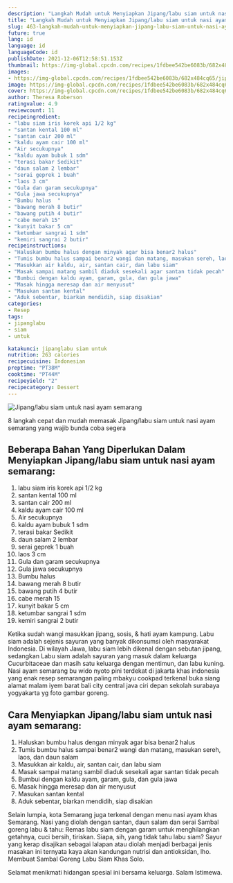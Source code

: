 ```yaml
---
description: "Langkah Mudah untuk Menyiapkan Jipang/labu siam untuk nasi ayam semarang, Enak Banget"
title: "Langkah Mudah untuk Menyiapkan Jipang/labu siam untuk nasi ayam semarang, Enak Banget"
slug: 463-langkah-mudah-untuk-menyiapkan-jipang-labu-siam-untuk-nasi-ayam-semarang-enak-banget
future: true
lang: id
language: id
languageCode: id
publishDate: 2021-12-06T12:58:51.153Z 
thumbnail: https://img-global.cpcdn.com/recipes/1fdbee542be6083b/682x484cq65/jipanglabu-siam-untuk-nasi-ayam-semarang-foto-resep-utama.png
images:
- https://img-global.cpcdn.com/recipes/1fdbee542be6083b/682x484cq65/jipanglabu-siam-untuk-nasi-ayam-semarang-foto-resep-utama.png
image: https://img-global.cpcdn.com/recipes/1fdbee542be6083b/682x484cq65/jipanglabu-siam-untuk-nasi-ayam-semarang-foto-resep-utama.png
cover: https://img-global.cpcdn.com/recipes/1fdbee542be6083b/682x484cq65/jipanglabu-siam-untuk-nasi-ayam-semarang-foto-resep-utama.png
author: Theresa Roberson
ratingvalue: 4.9
reviewcount: 11
recipeingredient:
- "labu siam iris korek api 1/2 kg"
- "santan kental 100 ml"
- "santan cair 200 ml"
- "kaldu ayam cair 100 ml"
- "Air secukupnya"
- "kaldu ayam bubuk 1 sdm"
- "terasi bakar Sedikit"
- "daun salam 2 lembar"
- "serai geprek 1 buah"
- "laos 3 cm"
- "Gula dan garam secukupnya"
- "Gula jawa secukupnya"
- "Bumbu halus  "
- "bawang merah 8 butir"
- "bawang putih 4 butir"
- "cabe merah 15"
- "kunyit bakar 5 cm"
- "ketumbar sangrai 1 sdm"
- "kemiri sangrai 2 butir"
recipeinstructions:
- "Haluskan bumbu halus dengan minyak agar bisa benar2 halus"
- "Tumis bumbu halus sampai benar2 wangi dan matang, masukan sereh, laos, dan daun salam"
- "Masukkan air kaldu, air, santan cair, dan labu siam"
- "Masak sampai matang sambil diaduk sesekali agar santan tidak pecah"
- "Bumbui dengan kaldu ayam, garam, gula, dan gula jawa"
- "Masak hingga meresap dan air menyusut"
- "Masukan santan kental"
- "Aduk sebentar, biarkan mendidih, siap disakian"
categories:
- Resep
tags:
- jipanglabu
- siam
- untuk

katakunci: jipanglabu siam untuk 
nutrition: 263 calories
recipecuisine: Indonesian
preptime: "PT38M"
cooktime: "PT44M"
recipeyield: "2"
recipecategory: Dessert
---
```



![Jipang/labu siam untuk nasi ayam semarang](https://img-global.cpcdn.com/recipes/1fdbee542be6083b/682x484cq65/jipanglabu-siam-untuk-nasi-ayam-semarang-foto-resep-utama.png)

8 langkah cepat dan mudah memasak  Jipang/labu siam untuk nasi ayam semarang yang wajib bunda coba segera

<!--inarticleads1-->

## Beberapa Bahan Yang Diperlukan Dalam Menyiapkan Jipang/labu siam untuk nasi ayam semarang:

1. labu siam iris korek api 1/2 kg
1. santan kental 100 ml
1. santan cair 200 ml
1. kaldu ayam cair 100 ml
1. Air secukupnya
1. kaldu ayam bubuk 1 sdm
1. terasi bakar Sedikit
1. daun salam 2 lembar
1. serai geprek 1 buah
1. laos 3 cm
1. Gula dan garam secukupnya
1. Gula jawa secukupnya
1. Bumbu halus  
1. bawang merah 8 butir
1. bawang putih 4 butir
1. cabe merah 15
1. kunyit bakar 5 cm
1. ketumbar sangrai 1 sdm
1. kemiri sangrai 2 butir

Ketika sudah wangi masukkan jipang, sosis, &amp; hati ayam kampung. Labu siam adalah sejenis sayuran yang banyak dikonsumsi oleh masyarakat Indonesia. Di wilayah Jawa, labu siam lebih dikenal dengan sebutan jipang, sedangkan Labu siam adalah sayuran yang masuk dalam keluarga Cucurbitaceae dan masih satu keluarga dengan mentimun, dan labu kuning. Nasi ayam semarang bu wido nyoto pini terdekat di jakarta khas indonesia yang enak resep semarangan paling mbakyu cookpad terkenal buka siang alamat malam iyem barat bali city central java ciri depan sekolah surabaya yogyakarta yg foto gambar goreng. 

<!--inarticleads2-->

## Cara Menyiapkan Jipang/labu siam untuk nasi ayam semarang:

1. Haluskan bumbu halus dengan minyak agar bisa benar2 halus
1. Tumis bumbu halus sampai benar2 wangi dan matang, masukan sereh, laos, dan daun salam
1. Masukkan air kaldu, air, santan cair, dan labu siam
1. Masak sampai matang sambil diaduk sesekali agar santan tidak pecah
1. Bumbui dengan kaldu ayam, garam, gula, dan gula jawa
1. Masak hingga meresap dan air menyusut
1. Masukan santan kental
1. Aduk sebentar, biarkan mendidih, siap disakian


Selain lumpia, kota Semarang juga terkenal dengan menu nasi ayam khas Semarang. Nasi yang diolah dengan santan, daun salam dan serai Sambal goreng labu &amp; tahu: Remas labu siam dengan garam untuk menghilangkan getahnya, cuci bersih, tiriskan. Siapa, sih, yang tidak tahu labu siam? Sayur yang kerap disajikan sebagai lalapan atau diolah menjadi berbagai jenis masakan ini ternyata kaya akan kandungan nutrisi dan antioksidan, lho. Membuat Sambal Goreng Labu Siam Khas Solo. 

Selamat menikmati hidangan spesial ini bersama keluarga. Salam Istimewa.
